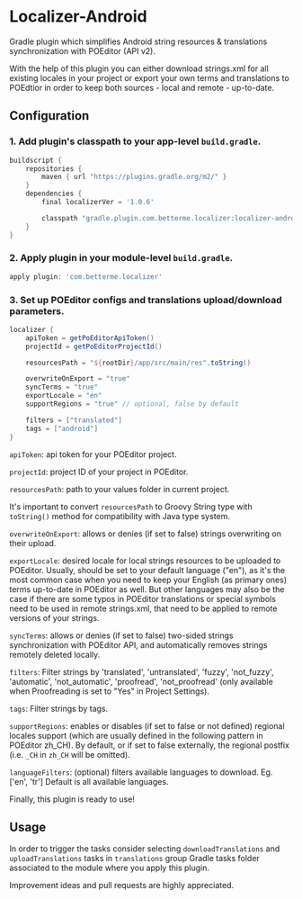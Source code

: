 # Localizer-Android
Gradle plugin which simplifies Android string resources &amp; translations synchronization with POEditor (API v2).

With the help of this plugin you can either download strings.xml for all existing locales in your project or
export your own terms and translations to POEdtior in order to keep both sources - local and remote - up-to-date.

## Configuration

### 1. Add plugin's classpath to your app-level `build.gradle`.

```groovy
buildscript {
    repositories {
        maven { url "https://plugins.gradle.org/m2/" }
    }
    dependencies {
        final localizerVer = '1.0.6'

        classpath "gradle.plugin.com.betterme.localizer:localizer-android:$localizerVer"
    }
}
```

### 2. Apply plugin in your module-level `build.gradle`.

```groovy
apply plugin: 'com.betterme.localizer'
```

### 3. Set up POEditor configs and translations upload/download parameters.

```groovy
localizer {
    apiToken = getPoEditorApiToken()
    projectId = getPoEditorProjectId()

    resourcesPath = "${rootDir}/app/src/main/res".toString()

    overwriteOnExport = "true"
    syncTerms = "true"
    exportLocale = "en"
    supportRegions = "true" // optional, false by default

    filters = ["translated"]
    tags = ["android"]
}
```

`apiToken`: api token for your POEditor project.

`projectId`: project ID of your project in POEditor.

`resourcesPath`: path to your values folder in current project.

It's important to convert `resourcesPath` to Groovy String type with `toString()` method for compatibility with
Java type system.

`overwriteOnExport`: allows or denies (if set to false) strings overwriting on their upload.

`exportLocale`: desired locale for local strings resources to be uploaded to POEditor. Usually, should be
set to your default language ("en"), as it's the most common case when you need to keep your English
(as primary ones) terms up-to-date in POEditor as well. But other languages may also be the case if
there are some typos in POEditor translations or special symbols need to be used in remote strings.xml,
that need to be applied to remote versions of your strings.

`syncTerms`: allows or denies (if set to false) two-sided strings synchronization with POEditor API, and automatically removes strings remotely deleted locally.

`filters`: Filter strings by 'translated', 'untranslated', 'fuzzy', 'not_fuzzy', 'automatic', 'not_automatic', 'proofread', 'not_proofread' (only available when Proofreading is set to "Yes" in Project Settings).

`tags`: Filter strings by tags.

`supportRegions`: enables or disables (if set to false or not defined) regional locales support (which are usually defined in the following pattern in POEditor zh_CH). By default, or if set to false externally, the regional postfix (i.e. `_CH` in `zh_CH` will be omitted).

`languageFilters`: (optional) filters available languages to download. Eg. ['en', 'tr'] Default is all available languages.

Finally, this plugin is ready to use!

## Usage

In order to trigger the tasks consider selecting `downloadTranslations` and `uploadTranslations` tasks in
`translations` group Gradle tasks folder associated to the module where you apply this plugin.

Improvement ideas and pull requests are highly appreciated.
